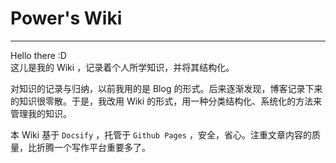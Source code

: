 # Power's Wiki

---

Hello there :D  
这儿是我的 Wiki ，记录着个人所学知识，并将其结构化。 

对知识的记录与归纳，以前我用的是 Blog 的形式。后来逐渐发现，博客记录下来的知识很零散。于是，我改用 Wiki 的形式，用一种分类结构化、系统化的方法来管理我的知识。

本 Wiki 基于 `Docsify` ，托管于 `Github Pages` ，安全，省心。注重文章内容的质量，比折腾一个写作平台重要多了。

